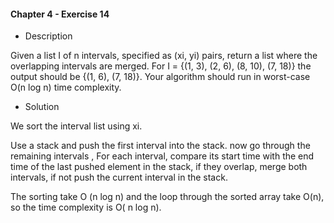 #### Chapter 4 - Exercise 14
* Description

Given a list I of n intervals, specified as (xi, yi) pairs, return a list where
the overlapping intervals are merged. For I = {(1, 3), (2, 6), (8, 10), (7, 18)} the
output should be {(1, 6), (7, 18)}. Your algorithm should run in worst-case
O(n log n) time complexity.

* Solution

We sort the interval list using xi. 

Use a stack and push the first interval into the stack. now go through the remaining intervals ,
For each interval, compare its start time with the end time of the last pushed element in the stack,
if they overlap, merge both intervals, if not push the current interval in the stack. 

The sorting take O (n log n) and the loop through the sorted array take O(n), so the time complexity is O( n log n).
